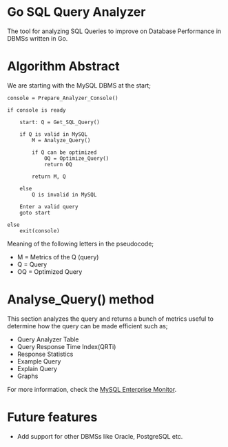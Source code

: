 # Go SQL Query Analyzer

The tool for analyzing SQL Queries to improve on Database Performance in DBMSs written in Go.



# Algorithm Abstract

We are starting with the MySQL DBMS at the start;

```psuedocode
console = Prepare_Analyzer_Console()

if console is ready

	start: Q = Get_SQL_Query()

	if Q is valid in MySQL
		M = Analyze_Query()
		
		if Q can be optimized
			OQ = Optimize_Query()
			return OQ

		return M, Q

	else 
		Q is invalid in MySQL
		
	Enter a valid query
	goto start

else
	exit(console)
```

Meaning of the following letters in the pseudocode;
* M = Metrics of the Q (query)
* Q = Query
* OQ = Optimized Query



# Analyse_Query() method

This section analyzes the query and returns a bunch of metrics useful to determine how the query can be made efficient such as;

* Query Analyzer Table
* Query Response Time Index(QRTi)
* Response Statistics
* Example Query
* Explain Query
* Graphs

For more information, check the [MySQL Enterprise Monitor](https://www.mysql.com/products/enterprise/query.html).



# Future features

* Add support for other DBMSs like Oracle, PostgreSQL etc.
